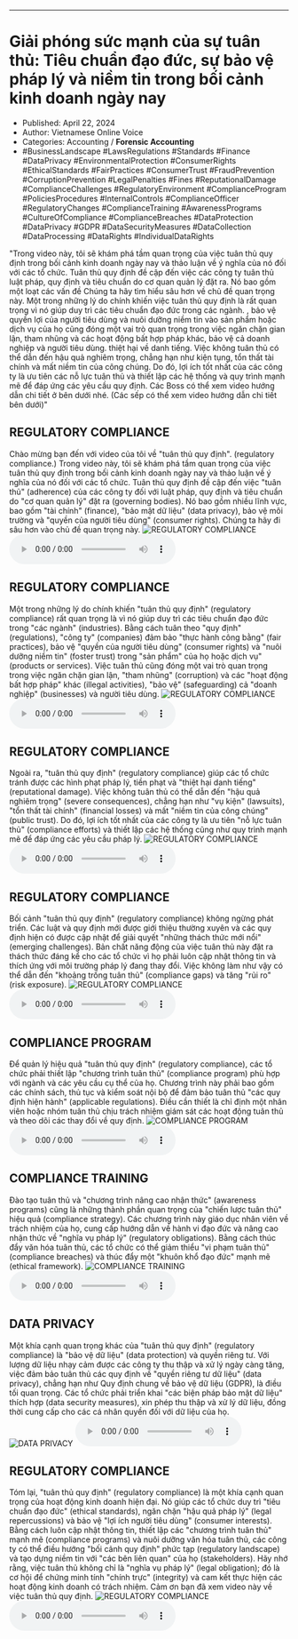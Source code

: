 
---

# Giải phóng sức mạnh của sự tuân thủ: Tiêu chuẩn đạo đức, sự bảo vệ pháp lý và niềm tin trong bối cảnh kinh doanh ngày nay

- Published: April 22, 2024
- Author: Vietnamese Online Voice
- Categories: Accounting / **Forensic Accounting**
- #BusinessLandscape #LawsRegulations #Standards #Finance #DataPrivacy #EnvironmentalProtection #ConsumerRights #EthicalStandards #FairPractices #ConsumerTrust #FraudPrevention #CorruptionPrevention #LegalPenalties #Fines #ReputationalDamage #ComplianceChallenges #RegulatoryEnvironment #ComplianceProgram #PoliciesProcedures #InternalControls #ComplianceOfficer #RegulatoryChanges #ComplianceTraining #AwarenessPrograms #CultureOfCompliance #ComplianceBreaches #DataProtection #DataPrivacy #GDPR #DataSecurityMeasures #DataCollection #DataProcessing #DataRights #IndividualDataRights

"Trong video này, tôi sẽ khám phá tầm quan trọng của việc tuân thủ quy định trong bối cảnh kinh doanh ngày nay và thảo luận về ý nghĩa của nó đối với các tổ chức. Tuân thủ quy định đề cập đến việc các công ty tuân thủ luật pháp, quy định và tiêu chuẩn do cơ quan quản lý đặt ra. Nó bao gồm một loạt các vấn đề Chúng ta hãy tìm hiểu sâu hơn về chủ đề quan trọng này. Một trong những lý do chính khiến việc tuân thủ quy định là rất quan trọng vì nó giúp duy trì các tiêu chuẩn đạo đức trong các ngành. , bảo vệ quyền lợi của người tiêu dùng và nuôi dưỡng niềm tin vào sản phẩm hoặc dịch vụ của họ cũng đóng một vai trò quan trọng trong việc ngăn chặn gian lận, tham nhũng và các hoạt động bất hợp pháp khác, bảo vệ cả doanh nghiệp và người tiêu dùng. thiệt hại về danh tiếng. Việc không tuân thủ có thể dẫn đến hậu quả nghiêm trọng, chẳng hạn như kiện tụng, tổn thất tài chính và mất niềm tin của công chúng. Do đó, lợi ích tốt nhất của các công ty là ưu tiên các nỗ lực tuân thủ và thiết lập các hệ thống và quy trình mạnh mẽ để đáp ứng các yêu cầu quy định. Các Boss có thể xem video hướng dẫn chi tiết ở bên dưới nhé. (Các sếp có thể xem video hướng dẫn chi tiết bên dưới)"


## REGULATORY COMPLIANCE

Chào mừng bạn đến với video của tôi về "tuân thủ quy định". (regulatory compliance.) Trong video này, tôi sẽ khám phá tầm quan trọng của việc tuân thủ quy định trong bối cảnh kinh doanh ngày nay và thảo luận về ý nghĩa của nó đối với các tổ chức. Tuân thủ quy định đề cập đến việc "tuân thủ" (adherence) của các công ty đối với luật pháp, quy định và tiêu chuẩn do "cơ quan quản lý" đặt ra (governing bodies). Nó bao gồm nhiều lĩnh vực, bao gồm "tài chính" (finance), "bảo mật dữ liệu" (data privacy), bảo vệ môi trường và "quyền của người tiêu dùng" (consumer rights). Chúng ta hãy đi sâu hơn vào chủ đề quan trọng này.
![REGULATORY COMPLIANCE](https://http-archiver-apis-production-80.schnworks.com/storage/images/transitions/2024-04-22/transition--584718602-Montserrat-Thin-283593.jpg)
<audio controls>
    <source src="https://http-archiver-apis-production-80.schnworks.com/storage/audio/file-22061862046.mp3" type="audio/mpeg">
</audio>



## REGULATORY COMPLIANCE

Một trong những lý do chính khiến "tuân thủ quy định" (regulatory compliance) rất quan trọng là vì nó giúp duy trì các tiêu chuẩn đạo đức trong "các ngành" (industries). Bằng cách tuân theo "quy định" (regulations), "công ty" (companies) đảm bảo "thực hành công bằng" (fair practices), bảo vệ "quyền của người tiêu dùng" (consumer rights) và "nuôi dưỡng niềm tin" (foster trust) trong "sản phẩm" của họ hoặc dịch vụ" (products or services). Việc tuân thủ cũng đóng một vai trò quan trọng trong việc ngăn chặn gian lận, "tham nhũng" (corruption) và các "hoạt động bất hợp pháp" khác (illegal activities), "bảo vệ" (safeguarding) cả "doanh nghiệp" (businesses) và người tiêu dùng.
![REGULATORY COMPLIANCE](https://http-archiver-apis-production-80.schnworks.com/storage/images/transitions/2024-04-22/transition--5370641513-Montserrat-SemiBold-7B1FA2.jpg)
<audio controls>
    <source src="https://http-archiver-apis-production-80.schnworks.com/storage/audio/file-29081223326.mp3" type="audio/mpeg">
</audio>



## REGULATORY COMPLIANCE

Ngoài ra, "tuân thủ quy định" (regulatory compliance) giúp các tổ chức tránh được các hình phạt pháp lý, tiền phạt và "thiệt hại danh tiếng" (reputational damage). Việc không tuân thủ có thể dẫn đến "hậu quả nghiêm trọng" (severe consequences), chẳng hạn như "vụ kiện" (lawsuits), "tổn thất tài chính" (financial losses) và mất "niềm tin của công chúng" (public trust). Do đó, lợi ích tốt nhất của các công ty là ưu tiên "nỗ lực tuân thủ" (compliance efforts) và thiết lập các hệ thống cũng như quy trình mạnh mẽ để đáp ứng các yêu cầu pháp lý.
![REGULATORY COMPLIANCE](https://http-archiver-apis-production-80.schnworks.com/storage/images/transitions/2024-04-22/transition-12337327334-Montserrat-Medium-512DA8.jpg)
<audio controls>
    <source src="https://http-archiver-apis-production-80.schnworks.com/storage/audio/file-29462930335.mp3" type="audio/mpeg">
</audio>



## REGULATORY COMPLIANCE

Bối cảnh "tuân thủ quy định" (regulatory compliance) không ngừng phát triển. Các luật và quy định mới được giới thiệu thường xuyên và các quy định hiện có được cập nhật để giải quyết "những thách thức mới nổi" (emerging challenges). Bản chất năng động của việc tuân thủ này đặt ra thách thức đáng kể cho các tổ chức vì họ phải luôn cập nhật thông tin và thích ứng với môi trường pháp lý đang thay đổi. Việc không làm như vậy có thể dẫn đến "khoảng trống tuân thủ" (compliance gaps) và tăng "rủi ro" (risk exposure).
![REGULATORY COMPLIANCE](https://http-archiver-apis-production-80.schnworks.com/storage/images/transitions/2024-04-22/transition--11493805715-Montserrat-Regular-283593.jpg)
<audio controls>
    <source src="https://http-archiver-apis-production-80.schnworks.com/storage/audio/file-7396432966.mp3" type="audio/mpeg">
</audio>



## COMPLIANCE PROGRAM

Để quản lý hiệu quả "tuân thủ quy định" (regulatory compliance), các tổ chức phải thiết lập "chương trình tuân thủ" (compliance program) phù hợp với ngành và các yêu cầu cụ thể của họ. Chương trình này phải bao gồm các chính sách, thủ tục và kiểm soát nội bộ để đảm bảo tuân thủ "các quy định hiện hành" (applicable regulations). Điều cần thiết là chỉ định một nhân viên hoặc nhóm tuân thủ chịu trách nhiệm giám sát các hoạt động tuân thủ và theo dõi các thay đổi về quy định.
![COMPLIANCE PROGRAM](https://http-archiver-apis-production-80.schnworks.com/storage/images/transitions/2024-04-22/transition-63424788848-Montserrat-Thin-880E4F.jpg)
<audio controls>
    <source src="https://http-archiver-apis-production-80.schnworks.com/storage/audio/file-6582105896.mp3" type="audio/mpeg">
</audio>



## COMPLIANCE TRAINING

Đào tạo tuân thủ và "chương trình nâng cao nhận thức" (awareness programs) cũng là những thành phần quan trọng của "chiến lược tuân thủ" hiệu quả (compliance strategy). Các chương trình này giáo dục nhân viên về trách nhiệm của họ, cung cấp hướng dẫn về hành vi đạo đức và nâng cao nhận thức về "nghĩa vụ pháp lý" (regulatory obligations). Bằng cách thúc đẩy văn hóa tuân thủ, các tổ chức có thể giảm thiểu "vi phạm tuân thủ" (compliance breaches) và thúc đẩy một "khuôn khổ đạo đức" mạnh mẽ (ethical framework).
![COMPLIANCE TRAINING](https://http-archiver-apis-production-80.schnworks.com/storage/images/transitions/2024-04-22/transition--203570377-Montserrat-Bold-283593.jpg)
<audio controls>
    <source src="https://http-archiver-apis-production-80.schnworks.com/storage/audio/file-8768484087.mp3" type="audio/mpeg">
</audio>



## DATA PRIVACY

Một khía cạnh quan trọng khác của "tuân thủ quy định" (regulatory compliance) là "bảo vệ dữ liệu" (data protection) và quyền riêng tư. Với lượng dữ liệu nhạy cảm được các công ty thu thập và xử lý ngày càng tăng, việc đảm bảo tuân thủ các quy định về "quyền riêng tư dữ liệu" (data privacy), chẳng hạn như Quy định chung về bảo vệ dữ liệu (GDPR), là điều tối quan trọng. Các tổ chức phải triển khai "các biện pháp bảo mật dữ liệu" thích hợp (data security measures), xin phép thu thập và xử lý dữ liệu, đồng thời cung cấp cho các cá nhân quyền đối với dữ liệu của họ.
![DATA PRIVACY](https://http-archiver-apis-production-80.schnworks.com/storage/images/transitions/2024-04-22/transition--6390128171-Montserrat-Bold-673AB7.jpg)
<audio controls>
    <source src="https://http-archiver-apis-production-80.schnworks.com/storage/audio/file-17466156200.mp3" type="audio/mpeg">
</audio>



## REGULATORY COMPLIANCE

Tóm lại, "tuân thủ quy định" (regulatory compliance) là một khía cạnh quan trọng của hoạt động kinh doanh hiện đại. Nó giúp các tổ chức duy trì "tiêu chuẩn đạo đức" (ethical standards), ngăn chặn "hậu quả pháp lý" (legal repercussions) và bảo vệ "lợi ích người tiêu dùng" (consumer interests). Bằng cách luôn cập nhật thông tin, thiết lập các "chương trình tuân thủ" mạnh mẽ (compliance programs) và nuôi dưỡng văn hóa tuân thủ, các công ty có thể điều hướng "bối cảnh quy định" phức tạp (regulatory landscape) và tạo dựng niềm tin với "các bên liên quan" của họ (stakeholders). Hãy nhớ rằng, việc tuân thủ không chỉ là "nghĩa vụ pháp lý" (legal obligation); đó là cơ hội để chứng minh tính "chính trực" (integrity) và cam kết thực hiện các hoạt động kinh doanh có trách nhiệm. Cảm ơn bạn đã xem video này về việc tuân thủ quy định.
![REGULATORY COMPLIANCE](https://http-archiver-apis-production-80.schnworks.com/storage/images/transitions/2024-04-22/transition-54332547320-Montserrat-ExtraBold-880E4F.jpg)
<audio controls>
    <source src="https://http-archiver-apis-production-80.schnworks.com/storage/audio/file-43057269485.mp3" type="audio/mpeg">
</audio>

